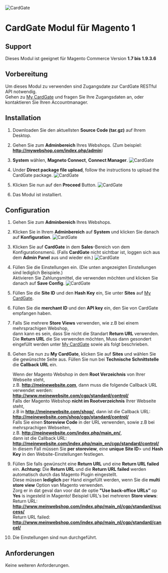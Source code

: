 ![CardGate](https://cdn.curopayments.net/thumb/200/logos/cardgate.png)

# CardGate Modul für Magento 1

## Support

Dieses Modul ist geeignet für Magento Commerce Version **1.7 bis 1.9.3.6**

## Vorbereitung

Um dieses Modul zu verwenden sind Zugangsdate zur CardGate RESTful API notwendig.  
Gehen zu [My CardGate](https://my.cardgate.com/) und fragen Sie Ihre Zugangsdaten an, oder kontaktieren Sie Ihren Accountmanager.

## Installation

1. Downloaden Sie den aktuellsten **Source Code (tar.gz)** auf Ihrem Desktop.

2. Gehen Sie zum **Adminbereich** Ihres Webshops.
(Zum beispiel: **http://mywebshop.com/index.php/admin**)

3. **System** wählen, **Magneto Connect**, **Connect Manager**.
![CardGate](https://cardgate.com/wp-content/uploads/magento-install-1.png)

4. Under **Direct package file upload**, follow the instructions to upload the CardGate package.
![CardGate](https://cardgate.com/wp-content/uploads/magento-install-2.png)

5. Klicken Sie nun auf den **Proceed** Button. 
![CardGate](https://cardgate.com/wp-content/uploads/magento-install-7.png)

6. Das Modul ist installiert.

## Configuration

1. Gehen Sie zum **Adminbereich** Ihres Webshops.

2. Klicken Sie in Ihrem **Adminbereich** auf **System** und klicken Sie danach auf **Konfiguration**.
   ![CardGate](https://cardgate.com/wp-content/uploads/magento-install-8.png)

3. Klicken Sie auf **CardGate** in dem **Sales**-Bereich von dem Konfigurationsmenü.
   (Falls **CardGate** nicht sichtbar ist, loggen sich aus dem **Admin Panel** aus und wieder ein.)
   ![CardGate](https://cardgate.com/wp-content/uploads/magento-install-9.png)

4. Füllen Sie die Einstellungen ein. (Die unten angezeigten Einstellungen sind lediglich Beispiele.)  
   Aktivieren Sie Zahlungsmittel, die verwenden möchten und klicken Sie danach auf **Save Config**.
   ![CardGate](https://cardgate.com/wp-content/uploads/magento-install-10.png)

5. Füllen Sie die **Site ID** und den **Hash Key** ein, Sie unter **Sites** auf [My CardGate](https://my.cardgate.com/).

6. Füllen Sie die **merchant ID** und den **API key** ein, den Sie von CardGate empfangen haben.

7. Falls Sie mehrere **Store Views** verwenden, wie z.B bei einem mehrsprachigen Webshop,  
   dann kann es sein, dass Sie nicht die Standart **Return URL** verwenden.  
   Die **Return URL** die Sie verwenden möchten, Muss dann gesondert eingefüllt werden unter [My CardGate](https://my.cardgate.com/) sowie als folgt beschrieben.  

8. Gehen Sie nun zu **My CardGate**, klicken Sie auf **Sites** und wählen Sie die gewünschte Seite aus. 
   Füllen Sie nun bei **Technische Schnittstelle** die **Callback URL** ein.   
   
   Wenn der Magento Webshop in dem **Root Verzeichnis** von Ihrer Webseite steht,  
   z.B. **http://meinewebsite.com**, dann muss die folgende Callback URL verwendet werden:  
   **http://www.meinewebsite.com/cgp/standard/control/**  
   Falls der Magento Webshop **nicht im Rootverzeichnis** Ihrer Webseite steht,  
   z.B in **http://meinewebsite.com/shop/**, dann ist die Callback URL: **http://meinewebsite.com/shop/cgp/standard/control/**  
   Falls Sie einen **Storeview Code** in der URL verwenden, sowie z.B bei mehrsprachigen Webseiten,  
   z.B. **http://meinewebsite.com/index.php/main_en/**,  
   dann ist die Callback URL: **http://meinewebsite.com/index.php/main_en/cgp/standard/control/**  
   In diesem Fall müssen Sie **per storeview**, eine **unique Site ID**> und **Hash Key** in den Website-Einstellungen festlegen.  

9. Füllen Sie falls gewünscht eine **Return URL** und eine **Return URL failed** ein.
   **Achtung:** Die **Return URL** und die **Return URL failed** werden automatisch durch das Magento Plugin eingestellt.  
   Diese müssen **lediglich** per Hand eingefüllt werden, wenn Sie die  **multi store view** Option van Magento verwenden.  
   Zorg er in dat geval dan voor dat de optie **"Use back-­office URLs”** op **Yes** is ingesteld in Magento! 
   Beispiel URL's bei mehreren **Store views**:  
   Return URL: **http://www.meinwebshop.com/index.php/main_nl/cgp/standard/success/**  
   Return URL failed: **http://www.meinwebshop.com/index.php/main_nl/cgp/standard/cancel/**   
   
10. Die Einstellungen sind nun durchgeführt.

## Anforderungen

Keine weiteren Anforderungen. 